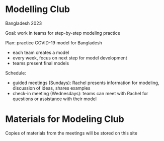 # Modelling Club

Bangladesh 2023

Goal: work in teams for step-by-step modeling practice

Plan: practice COVID-19 model for Bangladesh

* each team creates a model
* every week, focus on next step for model development
* teams present final models

Schedule:

* guided meetings (Sundays): Rachel presents information for modeling, discussion of ideas, shares examples
* check-in meeting (Wednesdays): teams can meet with Rachel for questions or assistance with their model

# Materials for Modeling Club

Copies of materials from the meetings will be stored on this site

